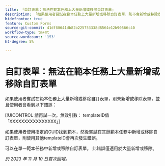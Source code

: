 ```yaml
---
title: 「自訂表單：無法在範本任務上大量新增或移除自訂表單」
description: 「如果使用者嘗試在範本任務上大量新增或移除自訂表單，則不會新增或移除表單，且使用者會看到錯誤。」
hidefromtoc: true
feature: Custom Forms
source-git-commit: 41df80641db82b225753338d8564e12b90566c40
workflow-type: tm+mt
source-wordcount: '153'
ht-degree: 5%

---
```



# 自訂表單：無法在範本任務上大量新增或移除自訂表單

如果使用者嘗試在範本任務上大量新增或移除自訂表單，則未新增或移除表單，並且使用者會看到以下錯誤：

[!UICONTROL 請再試一次。無效引數： templateID值「XXXXXXXXXXXXXXXX」]

如果使用者使用指定的GUID找到範本，然後嘗試在其餘範本任務中新增或移除自訂表單，則使用其他templateID會再次發生錯誤。

可以在單一範本任務中新增或移除自訂表單。 此錯誤僅適用於大量新增或移除。

_於 2023 年 11 月 10 日首次回報。_
